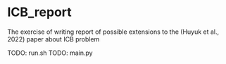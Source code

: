 # ICB_report
The exercise of writing report of possible extensions to the (Huyuk et al., 2022) paper about ICB problem

TODO: run.sh
TODO: main.py

